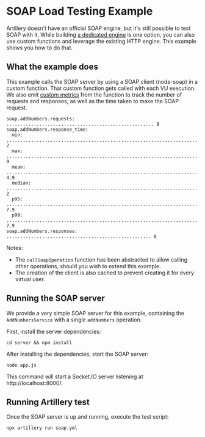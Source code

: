 # SOAP Load Testing Example

Artillery doesn't have an official SOAP engine, but it's still possible to test SOAP with it. While building [a dedicated engine](https://www.artillery.io/blog/extend-artillery-by-creating-your-own-engines) is one option, you can also use custom functions and leverage the existing HTTP engine. This example shows you how to do that.

## What the example does

This example calls the SOAP server by using a SOAP client (node-soap) in a custom function. That custom function gets called with each VU execution. We also emit [custom metrics](https://www.artillery.io/docs/reference/extension-apis#custom-metrics-api) from the function to track the number of requests and responses, as well as the time taken to make the SOAP request.

```
soap.addNumbers.requests: ...................................................... 8
soap.addNumbers.response_time:
  min: ......................................................................... 2
  max: ......................................................................... 9
  mean: ........................................................................ 4.9
  median: ...................................................................... 2
  p95: ......................................................................... 7.9
  p99: ......................................................................... 7.9
soap.addNumbers.responses: ..................................................... 8
```

Notes:
- The `callSoapOperation` function has been abstracted to allow calling other operations, should you wish to extend this example.
- The creation of the client is also cached to prevent creating it for every virtual user.

## Running the SOAP server

We provide a very simple SOAP server for this example, containing the `AddNumbersService` with a single `addNumbers` operation.

First, install the server dependencies:

```
cd server && npm install
```

After installing the dependencies, start the SOAP server:

```
node app.js
```

This command will start a Socket.IO server listening at http://localhost:8000/.

## Running Artillery test

Once the SOAP server is up and running, execute the test script:

```
npx artillery run soap.yml
```
